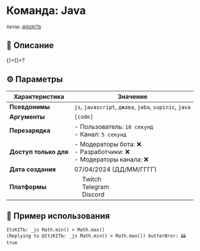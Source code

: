# Команда: Java  
<sup>Автор: [@ItzKITb](twitch.tv/itzkitb)</sup>  

## 📝 Описание  
{}+[]=?

## ⚙️ Параметры  
| Характеристика        | Значение                     |  
|-----------------------|------------------------------|  
| **Псевдонимы**        | `js`, `javascript`, `джава`, `jaba`, `supinic`, `java` |  
| **Аргументы**         | `[code]` |  
| **Перезарядка**       | - Пользователь: `10 секунд`<br>- Канал: `5 секунд` |  
| **Доступ только для** | - Модераторы бота: ❌<br>- Разработчики: ❌<br>- Модераторы канала: ❌ |  
| **Дата создания**     | 07/04/2024 (ДД/ММ/ГГГГ)      |  
| **Платформы**         | <img src="https://upload.wikimedia.org/wikipedia/commons/thumb/c/ce/Twitch_logo_2019.svg/512px-Twitch_logo_2019.svg.png" width="16"> Twitch<br><img src="https://upload.wikimedia.org/wikipedia/commons/thumb/8/83/Telegram_2019_Logo.svg/512px-Telegram_2019_Logo.svg.png" width="16"> Telegram<br><img src="https://upload.wikimedia.org/wikipedia/ru/thumb/b/b7/Discord_logo_svg.svg/675px-Discord_logo_svg.svg.png" width="16"> Discord |

## 💬 Пример использования  
```
ItzKITЬ: _js Math.min() > Math.max() 
(Replying to @ItzKITЬ: _js Math.min() > Math.max()) butterBror: 📟 true 
```